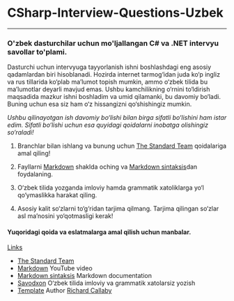 # CSharp-Interview-Questions-Uzbek

---

### O'zbek dasturchilar uchun mo'ljallangan C# va .NET intervyu savollar to'plami.

Dasturchi uchun intervyuga tayyorlanish ishni boshlashdagi eng asosiy qadamlardan biri hisoblanadi. 
Hozirda internet tarmog‘idan juda ko‘p ingliz va rus tillarida ko‘plab ma’lumot topish mumkin, 
ammo o‘zbek tilida bu ma’lumotlar deyarli mavjud emas. Ushbu kamchilikning o‘rnini to‘ldirish 
maqsadida mazkur ishni boshladim va umid qilamanki, bu davomiy bo‘ladi. Buning uchun esa siz ham o‘z 
hissangizni qo‘shishingiz mumkin.

*_Ushbu qilinayotgan ish davomiy bo‘lishi bilan birga sifatli bo‘lishini ham istar edim. 
Sifatli bo‘lishi uchun esa quyidagi qoidalarni inobatga olishingiz so‘raladi!_*

1. Branchlar bilan ishlang va bunung uchun [The Standard Team] qoidalariga amal qiling!

2. Fayllarni [Markdown] shaklda oching va [Markdown sintaksis]dan foydalaning.

3. O‘zbek tilida yozganda imloviy hamda grammatik xatoliklarga yo‘l qo‘ymaslikka harakat qiling.

4. Asosiy kalit so‘zlarni to‘g‘ridan tarjima qilmang. Tarjima qilingan so‘zlar asl ma’nosini yo‘qotmasligi kerak!
#### Yuqoridagi qoida va eslatmalarga amal qilish uchun manbalar.

[Links](#links)

- [The Standard Team]
- [Markdown] YouTube video
- [Markdown sintaksis] Markdown documentation
- [Savodxon] O‘zbek tilida imloviy va grammatik xatolarsiz yozish
- [Template] Author [Richard Callaby]  

[The Standard Team]: https://github.com/hassanhabib/The-Standard-Team/tree/main "Hassan Habib tomonlaridan 
yozilgan"
[Markdown]: https://youtu.be/ftOBvusMHjQ?si=CxTsARGqNmvHeu02 "Markdown-da yozish bo'yicha video darslik"
[Markdown sintaksis]: https://www.markdownguide.org/basic-syntax/ "Markdown sintaksis bo'yicha documentation"
[Savodxon]: https://tahrirchi.uz/editor
[Template]: https://github.com/rcallaby/CSharp-Interview-Questions/tree/main "Ingliz tilida Richard Callaby 
tomonidan yozilgan"
[Richard Callaby]: https://github.com/rcallaby 


